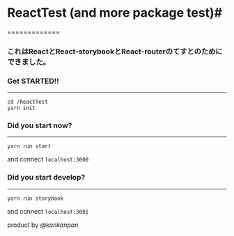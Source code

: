 # ReactTest (and more package test)#
=============
### これはReactとReact-storybookとReact-routerのてすとのためにできました。
### Get STARTED!!
-------------
```
cd /ReactTest
yarn init
```
### Did you start now?
-------------
`yarn run start`

and connect `localhost:3000`

### Did you start develop?
-------------
`yarn run storybook`

and connect `localhost:3001`

product by *@kankanpan*
